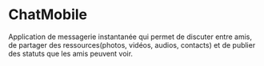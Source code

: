 # ChatMobile
Application de messagerie instantanée  qui permet de discuter entre amis, de partager des ressources(photos, vidéos, audios, contacts) et de publier des statuts que les amis peuvent voir.
